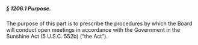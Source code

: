 ##### § 1206.1 Purpose. #####

The purpose of this part is to prescribe the procedures by which the Board will conduct open meetings in accordance with the Government in the Sunshine Act (5 U.S.C. 552b) (“the Act”).